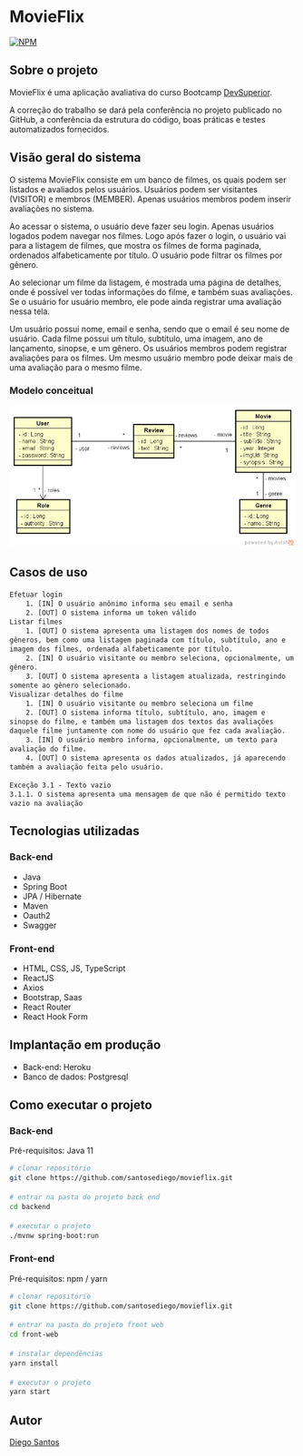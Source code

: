 # MovieFlix
[![NPM](https://img.shields.io/npm/l/react)](https://github.com/santosediego/movieflix/blob/main/LICENSE) 

## Sobre o projeto

MovieFlix é uma aplicação avaliativa do curso Bootcamp [DevSuperior](http://devsuperior.com/ "Página principal da DevSuperior").

A correção do trabalho se dará pela conferência no projeto publicado no GitHub, a conferência da estrutura do código, boas práticas e testes automatizados fornecidos.


## Visão geral do sistema

O sistema MovieFlix consiste em um banco de filmes, os quais podem ser listados e avaliados pelos usuários. Usuários podem ser visitantes (VISITOR) e membros (MEMBER). Apenas usuários membros podem inserir avaliações no sistema.

Ao acessar o sistema, o usuário deve fazer seu login. Apenas usuários logados podem navegar nos filmes. Logo após fazer o login, o usuário vai para a listagem de filmes, que mostra os filmes de forma paginada, ordenados alfabeticamente por título. O usuário pode filtrar os filmes por gênero.

Ao selecionar um filme da listagem, é mostrada uma página de detalhes, onde é possível ver todas informações do filme, e também suas avaliações. Se o usuário for usuário membro, ele pode ainda registrar uma avaliação nessa tela.

Um usuário possui nome, email e senha, sendo que o email é seu nome de usuário. Cada filme possui um título, subtítulo, uma imagem, ano de lançamento, sinopse, e um gênero. Os usuários membros podem registrar avaliações para os filmes. Um mesmo usuário membro pode deixar mais de uma avaliação para o mesmo filme.

### Modelo conceitual
![Modelo Conceitual](https://github.com/santosediego/assets/blob/main/movieFlix/movieFlix_modelo_conceitual.png)

## Casos de uso

```
Efetuar login
    1. [IN] O usuário anônimo informa seu email e senha
    2. [OUT] O sistema informa um token válido
Listar filmes
    1. [OUT] O sistema apresenta uma listagem dos nomes de todos gêneros, bem como uma listagem paginada com título, subtítulo, ano e imagem dos filmes, ordenada alfabeticamente por título.
    2. [IN] O usuário visitante ou membro seleciona, opcionalmente, um gênero.
    3. [OUT] O sistema apresenta a listagem atualizada, restringindo somente ao gênero selecionado.
Visualizar detalhes do filme
    1. [IN] O usuário visitante ou membro seleciona um filme
    2. [OUT] O sistema informa título, subtítulo, ano, imagem e sinopse do filme, e também uma listagem dos textos das avaliações daquele filme juntamente com nome do usuário que fez cada avaliação.
    3. [IN] O usuário membro informa, opcionalmente, um texto para avaliação do filme.
    4. [OUT] O sistema apresenta os dados atualizados, já aparecendo também a avaliação feita pelo usuário.

Exceção 3.1 - Texto vazio
3.1.1. O sistema apresenta uma mensagem de que não é permitido texto vazio na avaliação
```

## Tecnologias utilizadas
### Back-end
- Java
- Spring Boot
- JPA / Hibernate
- Maven
- Oauth2
- Swagger
### Front-end
- HTML, CSS, JS, TypeScript
- ReactJS
- Axios
- Bootstrap, Saas
- React Router
- React Hook Form
## Implantação em produção
- Back-end: Heroku
- Banco de dados: Postgresql

## Como executar o projeto

### Back-end
Pré-requisitos: Java 11

```bash
# clonar repositório
git clone https://github.com/santosediego/movieflix.git

# entrar na pasta do projeto back end
cd backend

# executar o projeto
./mvnw spring-boot:run
```
### Front-end
Pré-requisitos: npm / yarn

```bash
# clonar repositório
git clone https://github.com/santosediego/movieflix.git

# entrar na pasta do projeto front web
cd front-web

# instalar dependências
yarn install

# executar o projeto
yarn start
```

## Autor

[Diego Santos](https://www.linkedin.com/in/santosediego/ "Perfil Linkedin Diego Santos")
